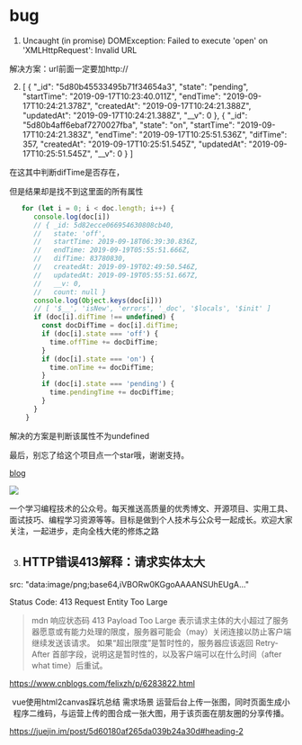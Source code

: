# bug


1. Uncaught (in promise) DOMException: Failed to execute 'open' on 'XMLHttpRequest': Invalid URL

解决方案：url前面一定要加http://






2. [
    {
        "_id": "5d80b45533495b71f34654a3",
        "state": "pending",
        "startTime": "2019-09-17T10:23:40.011Z",
        "endTime": "2019-09-17T10:24:21.378Z",
        "createdAt": "2019-09-17T10:24:21.388Z",
        "updatedAt": "2019-09-17T10:24:21.388Z",
        "__v": 0
    },
    {
        "_id": "5d80b4aff6ebaf7270027fba",
        "state": "on",
        "startTime": "2019-09-17T10:24:21.383Z",
        "endTime": "2019-09-17T10:25:51.536Z",
        "difTime": 357,
        "createdAt": "2019-09-17T10:25:51.545Z",
        "updatedAt": "2019-09-17T10:25:51.545Z",
        "__v": 0
    }
]

在这其中判断difTime是否存在，

但是结果却是找不到这里面的所有属性


```js
   for (let i = 0; i < doc.length; i++) {
      console.log(doc[i])
      // { _id: 5d82ecce066954630808cb40,
      //   state: 'off',
      //   startTime: 2019-09-18T06:39:30.836Z,
      //   endTime: 2019-09-19T05:55:51.666Z,
      //   difTime: 83780830,
      //   createdAt: 2019-09-19T02:49:50.546Z,
      //   updatedAt: 2019-09-19T05:55:51.667Z,
      //   __v: 0,
      //   count: null }
      console.log(Object.keys(doc[i]))
      // [ '$__', 'isNew', 'errors', '_doc', '$locals', '$init' ]
      if (doc[i].difTime !== undefined) {
        const docDifTime = doc[i].difTime;
        if (doc[i].state === 'off') {
          time.offTime += docDifTime;
        }
        if (doc[i].state === 'on') {
          time.onTime += docDifTime;
        }
        if (doc[i].state === 'pending') {
          time.pendingTime += docDifTime;
        }
      }
    }
```
解决的方案是判断该属性不为undefined


最后，别忘了给这个项目点一个star哦，谢谢支持。

[blog](https://github.com/qiufeihong2018/vuepress-blog)

![](https://images.qiufeihong.top/%E6%89%AB%E7%A0%81_%E6%90%9C%E7%B4%A2%E8%81%94%E5%90%88%E4%BC%A0%E6%92%AD%E6%A0%B7%E5%BC%8F-%E5%BE%AE%E4%BF%A1%E6%A0%87%E5%87%86%E7%BB%BF%E7%89%88.png)

一个学习编程技术的公众号。每天推送高质量的优秀博文、开源项目、实用工具、面试技巧、编程学习资源等等。目标是做到个人技术与公众号一起成长。欢迎大家关注，一起进步，走向全栈大佬的修炼之路

<style scoped>
    p:nth-last-child(2) {
        text-align: center
    }
</style>

3. ## HTTP错误413解释：请求实体太大

src: "data:image/png;base64,iVBORw0KGgoAAAANSUhEUgA..."

Status Code: 413 Request Entity Too Large

> mdn
> 响应状态码 413 Payload Too Large 表示请求主体的大小超过了服务器愿意或有能力处理的限度，服务器可能会（may）关闭连接以防止客户端继续发送该请求。
> 如果“超出限度”是暂时性的，服务器应该返回  Retry-After 首部字段，说明这是暂时性的，以及客户端可以在什么时间（after what time）后重试。



https://www.cnblogs.com/felixzh/p/6283822.html


vue使用html2canvas踩坑总结
需求场景
运营后台上传一张图，同时页面生成小程序二维码，与运营上传的图合成一张大图，用于该页面在朋友圈的分享传播。

https://juejin.im/post/5d60180af265da039b24a30d#heading-2